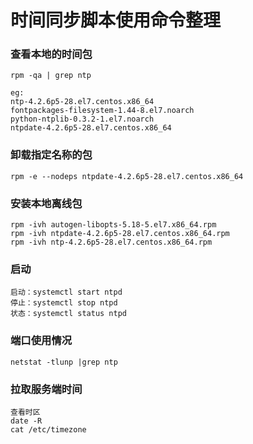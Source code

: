 # 时间同步脚本使用命令整理

### 查看本地的时间包

~~~
rpm -qa | grep ntp
~~~

~~~
eg:
ntp-4.2.6p5-28.el7.centos.x86_64
fontpackages-filesystem-1.44-8.el7.noarch
python-ntplib-0.3.2-1.el7.noarch
ntpdate-4.2.6p5-28.el7.centos.x86_64
~~~

### 卸载指定名称的包

~~~
rpm -e --nodeps ntpdate-4.2.6p5-28.el7.centos.x86_64
~~~

### 安装本地离线包

~~~
rpm -ivh autogen-libopts-5.18-5.el7.x86_64.rpm
rpm -ivh ntpdate-4.2.6p5-28.el7.centos.x86_64.rpm
rpm -ivh ntp-4.2.6p5-28.el7.centos.x86_64.rpm
~~~

### 启动

~~~
启动：systemctl start ntpd
停止：systemctl stop ntpd
状态：systemctl status ntpd
~~~

### 端口使用情况

~~~
netstat -tlunp |grep ntp
~~~

### 拉取服务端时间

~~~
查看时区
date -R
cat /etc/timezone
~~~